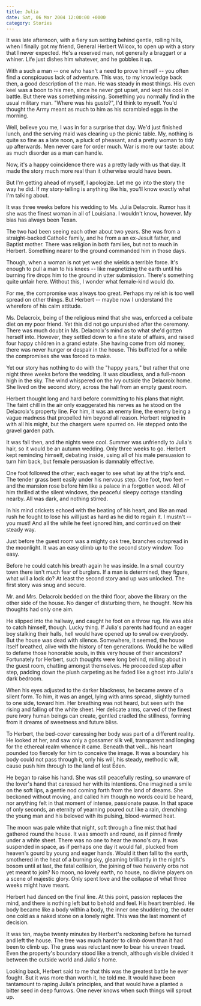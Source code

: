 ```yaml
---
title: Julia
date: Sat, 06 Mar 2004 12:00:00 +0000
category: Stories
---
```


It was late afternoon, with a fiery sun setting behind gentle, rolling
hills, when I finally got my friend, General Herbert Wilcox, to open up
with a story that I never expected.  He's a reserved man, not generally
a braggart or a whiner.  Life just dishes him whatever, and he gobbles
it up.

With a such a man -- one who hasn't a need to prove himself -- you often
find a conspicuous lack of adventure.  This was, to my knowledge back
then, a good description of the man.  He was steady in most things.  His
even keel was a boon to his men, since he never got upset, and kept his
cool in battle.  But there was something missing.  Something you
normally find in the usual military man.  "Where was his gusto?", I'd
think to myself.  You'd thought the Army meant as much to him as his
scrambled eggs in the morning.

Well, believe you me, I was in for a surprise that day.  We'd just
finished lunch, and the serving maid was clearing up the picnic table.
My, nothing is quite so fine as a late noon, a pluck of pheasant, and a
pretty woman to tidy up afterwards.  Men never care for order much.  War
is more our taste: about as much disorder as a man can handle.

Now, it's a happy coincidence there was a pretty lady with us that day.
It made the story much more real than it otherwise would have been.

But I'm getting ahead of myself, I apologize.  Let me go into the story
the way he did.  If my story-telling is anything like his, you'll know
exactly what I'm talking about.

It was three weeks before his wedding to Ms. Julia Delacroix.  Rumor has
it she was the finest woman in all of Louisiana.  I wouldn't know,
however.  My bias has always been Texan.

The two had been seeing each other about two years.  She was from a
straight-backed Catholic family, and he from a an ex-Jesuit father, and
Baptist mother.  There was religion in both families, but not to much in
Herbert.  Something nearer to the ground commanded him in those days.

Though, when a woman is not yet wed she wields a terrible force.  It's
enough to pull a man to his knees -- like magnetizing the earth until
his burning fire drops him to the ground in utter submission.  There's
something quite unfair here.  Without this, I wonder what female-kind
would do.

For me, the compromise was always too great.  Perhaps my relish is too
well spread on other things.  But Herbert -- maybe now I understand the
wherefore of his calm attitude.

Ms. Delacroix, being of the religious mind that she was, enforced a
celibate diet on my poor friend.  Yet this did not go unpunished after
the ceremony.  There was much doubt in Ms. Delacroix's mind as to what
she'd gotten herself into.  However, they settled down to a fine state
of affairs, and raised four happy children in a grand estate.  She
having come from old money, there was never hunger or despair in the
house.  This buffeted for a while the compromises she was forced to
make.

Yet our story has nothing to do with the "happy years," but rather that
one night three weeks before the wedding.  It was cloudless, and a
full-moon high in the sky.  The wind whispered on the ivy outside the
Delacroix home.  She lived on the second story, across the hall from an
empty guest room.

Herbert thought long and hard before committing to his plans that night.
The faint chill in the air only exaggerated his nerves as he stood on
the Delacroix's property line.  For him, it was an enemy line, the enemy
being a vague madness that propelled him beyond all reason.  Herbert
reigned in with all his might, but the chargers were spurred on.  He
stepped onto the gravel garden path.

It was fall then, and the nights were cool.  Summer was unfriendly to
Julia's hair, so it would be an autumn wedding.  Only three weeks to go.
Herbert kept reminding himself, debating inside, using all of his male
persuasion to turn him back, but female persuasion is damnably
effective.

One foot followed the other, each eager to see what lay at the trip's
end.  The tender grass bent easily under his nervous step.  One foot,
two feet -- and the mansion rose before him like a palace in a forgotten
wood.  All of him thrilled at the silent windows, the peaceful sleepy
cottage standing nearby.  All was dark, and nothing stirred.

In his mind crickets echoed with the beating of his heart, and like an
mad rush he fought to lose his will just as hard as he did to regain it.
I mustn't -- you must!  And all the while he feet ignored him, and
continued on their steady way.

Just before the guest room was a mighty oak tree, branches outspread in
the moonlight.  It was an easy climb up to the second story window.  Too
easy.

Before he could catch his breath again he was inside.  In a small
country town there isn't much fear of burglars.  If a man is determined,
they figure, what will a lock do?  At least the second story and up was
unlocked.  The first story was snug and secure.

Mr. and Mrs. Delacroix bedded on the third floor, above the library on
the other side of the house.  No danger of disturbing them, he thought.
Now his thoughts had only one aim.

He slipped into the hallway, and caught he foot on a throw rug.  He was
able to catch himself, though.  Lucky thing.  If Julia's parents had
found an eager boy stalking their halls, hell would have opened up to
swallow everybody.  But the house was dead with silence.  Somewhere, it
seemed, the house itself breathed, alive with the history of ten
generations.  Would he be willed to defame those honorable souls, in
this very house of their ancestors?  Fortunately for Herbert, such
thoughts were long behind, milling about in the guest room, chatting
amongst themselves.  He proceeded step after step, padding down the
plush carpeting as he faded like a ghost into Julia's dark bedroom.

When his eyes adjusted to the darker blackness, he became aware of a
silent form.  To him, it was an angel, lying with arms spread, slightly
turned to one side, toward him.  Her breathing was not heard, but seen
with the rising and falling of the white sheet.  Her delicate arms,
carved of the finest pure ivory human beings can create, gentled cradled
the stillness, forming from it dreams of sweetness and future bliss.

To Herbert, the bed-cover caressing her body was part of a different
reality.  He looked at her, and saw only a gossamer silk veil,
transparent and longing for the ethereal realm whence it came.  Beneath
that veil... his heart pounded too fiercely for him to conceive the
image.  It was a boundary his body could not pass through it, only his
will, his steady, methodic will, cause push him through to the land of
lost Eden.

He began to raise his hand.  She was still peacefully resting, so
unaware of the lover's hand that caressed her with its intentions.  One
imagined a smile on the soft lips, a gentle nod coming forth from the
land of dreams.  She beckoned without moving, and called him though no
words could be heard, nor anything felt in that moment of intense,
passionate pause.  In that space of only seconds, an eternity of
yearning poured out like a rain, drenching the young man and his beloved
with its pulsing, blood-warmed heat.

The moon was pale white that night, soft through a fine mist that had
gathered round the house.  It was smooth and round, as if pinned firmly
under a white sheet.  There was no one to hear the mono's cry.  It was
suspended in space, as if perhaps one day it would fall, plucked from
heaven's gourd by young and eager hands.  Would it then fall to the
earth, smothered in the heat of a burning sky, gleaming brilliantly in
the night's bosom until at last, the fatal collision, the joining of two
heavenly orbs not yet meant to join?  No moon, no lovely earth, no
house, no divine players on a scene of majestic glory.  Only spent love
and the collapse of what three weeks might have meant.

Herbert had danced on the final line.  At this point, passion replaces
the mind, and there is nothing left but to behold and feel.  His heart
trembled.  He body became like a body within a body, the inner one
shuddering, the outer one cold as a naked stone on a lonely night.  This
was the last moment of decision.

It was ten, maybe twenty minutes by Herbert's reckoning before he turned
and left the house.  The tree was much harder to climb down than it had
been to climb up.  The grass was reluctant now to bear his uneven tread.
Even the property's boundary stood like a trench, although visible
divided it between the outside world and Julia's home.

Looking back, Herbert said to me that this was the greatest battle he
ever fought.  But it was more than worth it, he told me.  It would have
been tantamount to raping Julia's principles, and that would have a
planted a bitter seed in deep furrows.  One never knows when such things
will sprout up.



